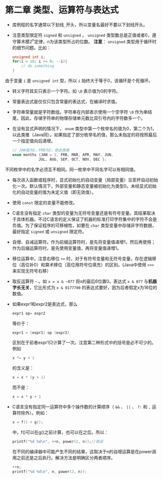 # 第二章 类型、运算符与表达式

* 库例程的名字通常以下划线`_`开头，所以变量名最好不要以下划线开头。

* 注意类型限定符 `signed` 和 `unsigned` 。 `unsigned` 类型数总是正值或者0，遵守算术模2<sup>n</sup>定律，n为该类型所占的位数。 **注意**： `unsigned` 类型用于循环时的细节问题。比如：
    ```C
    unsigned int i;
    for(i = 10; i >= 0; --i){
        // do something
    }
    ```
由于变量 `i` 是 `unsigned int` 型，所以 `i` 始终大于等于0，该循环是个死循环。

* 转义字符其实只表示一个字符。如 `\0` 表示值为0的字符。

* 常量表达式是仅仅只包含常量的表达式，在编译时求值。

* 字符串常量就是字符数组。字符串在内部表示使用一个空字符 `\0` 作为串结尾，因此，存储字符串的物理存储单元数比双引号内的字符数多一个。

* 在没有显式声明的情况下， `enum` 类型中第一个枚举名的值为0，第二个为1，以此类推（Java同）。如果指定了部分枚举名的值，那么未指定的将按照最后一个指定值向后递增。
    ```C
    // JAN值为1，FRB为2，依此类推
    enum months {JAN = 1, FRB, MAR, APR, MAY, JUN,
                JUL, AUG, SEP, OCT, NOV, DEC };
    ```
不同枚举中的名字必须互不相同。同一枚举中不同名字可以有相同值。

* 每次进入函数或程序时，显式初始化的自动变量（局部变量）豆浆杯自动初始化一次。默认情况下，外部变量和静态变量被初始化为类型0。未经显式初始化的自动变量的值为未定义值（即无效值）。

* 使用 `const` 限定的变量不能修改。

* C语言没有指定 `char` 类型的变量为无符号变量还是有符号变量。其结果取决于具体机器。不过C语言的定义保证了机器的标准打印字符集中的字符不会是负值。为了保证程序的可移植性，如要在 `char` 类型变量中存储非字符数据，最好指定 `signed` 或 `unsigned` 限定符。

* 自增、自减运算符。作为前缀运算符时，是先将变量值递增1，然后再使用；作为后缀运算符时，是先使用变量值，再将变量值递增1。

* 移位运算中，注意右移位 `>>` 时，对于有符号变量和无符号变量，存在逻辑移位（高位补0）和算术移位（高位用符号位填充）的区别。(Java中使用 `>>>` 来实现无符号右移）

* 取反运算符 `~` 。如 `x = x & ~077` 将x的最后6位置0。表达式 `x & 077` 与**机器字长无关**，它比形式为 `x & 0177700` 的表达式要好，因为后者假定x为16位的数值。

* 如果expr1和expr2是表达式，那么   
    ```C
    expr1 op= expr2
    ```  
  等价于：  
    ```C 
    expr1 = (expr1) op (expr2)
    ```  
  区别在于前者expr1只计算了一次。注意第二种形式中的括号是必不可少的。例如  
    ```C
    x *= y + 1
    ```  
  的含义是：  
    ```C
    x = x * (y + 1)
    ```  
  而不是：  
    ```C
    x = x * y + 1
    ```  

* C语言没有指定同一运算符中多个操作数的计算顺序（ `&&` 、 `||` 、 `?:` 和 `,` 运算符除外）。例如：  
    ```C
    x = f() + g();
    ```  
  中，f()可以在g()之前计算，也可以在之后。所以：  
    ```C
    printf("%d %d\n", ++n, power(2, n));//错误
    ```  
  在不同的编译器中可能产生不同的结果，这取决于n的自增运算是在power调用之前还是之后执行。解决方法是明确区分两者顺序。  
    ```C
    ++n;
    printf("%d %d\n", n, power(2, n));
    ```

